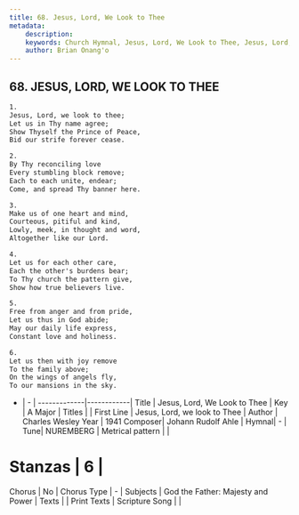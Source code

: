 ```yaml
---
title: 68. Jesus, Lord, We Look to Thee
metadata:
    description: 
    keywords: Church Hymnal, Jesus, Lord, We Look to Thee, Jesus, Lord, we look to Thee, 
    author: Brian Onang'o
---
```



## 68. JESUS, LORD, WE LOOK TO THEE

```txt
1.
Jesus, Lord, we look to thee; 
Let us in Thy name agree; 
Show Thyself the Prince of Peace, 
Bid our strife forever cease. 

2.
By Thy reconciling love 
Every stumbling block remove; 
Each to each unite, endear; 
Come, and spread Thy banner here. 

3.
Make us of one heart and mind, 
Courteous, pitiful and kind, 
Lowly, meek, in thought and word, 
Altogether like our Lord. 

4.
Let us for each other care, 
Each the other's burdens bear; 
To Thy church the pattern give, 
Show how true believers live. 

5.
Free from anger and from pride, 
Let us thus in God abide; 
May our daily life express, 
Constant love and holiness. 

6.
Let us then with joy remove 
To the family above; 
On the wings of angels fly, 
To our mansions in the sky.

```

- |   -  |
-------------|------------|
Title | Jesus, Lord, We Look to Thee |
Key | A Major |
Titles |  |
First Line | Jesus, Lord, we look to Thee |
Author | Charles Wesley
Year | 1941
Composer| Johann Rudolf Ahle |
Hymnal|  - |
Tune| NUREMBERG |
Metrical pattern | |
# Stanzas | 6 |
Chorus | No |
Chorus Type | - |
Subjects | God the Father: Majesty and Power |
Texts |  |
Print Texts | 
Scripture Song |  |
  
